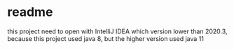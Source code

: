 # readme

this project need to open with IntelliJ IDEA which version lower than 2020.3, because this project used java 8, but the higher version used java 11
